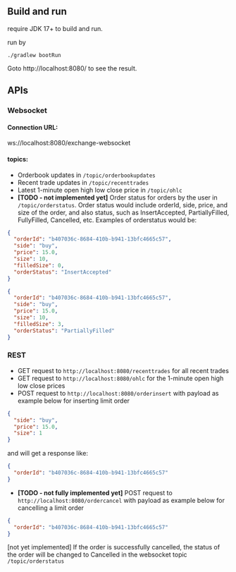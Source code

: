 ## Build and run

require JDK 17+ to build and run.

run by 

```shell
./gradlew bootRun
```

Goto http://localhost:8080/ to see the result.

## APIs

### Websocket

#### Connection URL:

ws://localhost:8080/exchange-websocket

#### topics:

- Orderbook updates in `/topic/orderbookupdates`
- Recent trade updates in `/topic/recenttrades`
- Latest 1-minute open high low close price in `/topic/ohlc`
- **[TODO - not implemented yet]** Order status for orders by the user in `/topic/orderstatus`. Order status would include orderId, side, price, and size of the order, and also status, such as InsertAccepted, PartiallyFilled, FullyFilled, Cancelled, etc. Examples of orderstatus would be:

```json
{
  "orderId": "b407036c-8684-410b-b941-13bfc4665c57",
  "side": "buy",
  "price": 15.0,
  "size": 10,
  "filledSize": 0,
  "orderStatus": "InsertAccepted"
}
```

```json
{
  "orderId": "b407036c-8684-410b-b941-13bfc4665c57",
  "side": "buy",
  "price": 15.0,
  "size": 10,
  "filledSize": 3,
  "orderStatus": "PartiallyFilled"
}
```

### REST

- GET request to `http://localhost:8080/recenttrades` for all recent trades
- GET request to `http://localhost:8080/ohlc` for the 1-minute open high low close prices 
- POST request to `http://localhost:8080/orderinsert` with payload as example below for inserting limit order
```json
{
  "side": "buy",
  "price": 15.0,
  "size": 1
}
```

and will get a response like:

```json
{
  "orderId": "b407036c-8684-410b-b941-13bfc4665c57"
}
```

- **[TODO - not fully implemented yet]** POST request to `http://localhost:8080/ordercancel` with payload as example below for cancelling a limit order

```json
{
  "orderId": "b407036c-8684-410b-b941-13bfc4665c57"
}
```

[not yet implemented] If the order is successfully cancelled, the status of the order will be changed to Cancelled in the websocket topic `/topic/orderstatus`